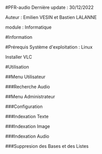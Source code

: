 #PFR-audio
Dernière update : 30/12/2022

Auteur : Emilien VESIN et Bastien LALANNE

module : Informatique

#Information

#Prérequis
Système d'exploitation : Linux

Installer VLC

#Utilisation

##Menu Utilisateur

###Recherche Audio

##Menu Administrateur

###Configuration

###Indexation Texte

###Indexation Image

###Indexation Audio

###Suppresion des Bases et des Listes

